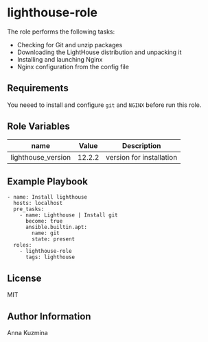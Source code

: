 lighthouse-role
=========

The role performs the following tasks:
- Checking for Git and unzip packages
- Downloading the LightHouse distribution and unpacking it
- Installing and launching Nginx
- Nginx configuration from the config file

Requirements
------------

You neeed to install and configure `git` and `NGINX` before run this role.


Role Variables
--------------

| name | Value | Description | 
|------|------------|---|
| lighthouse_version | 12.2.2 | version for installation |


Example Playbook
----------------

```
- name: Install lighthouse
  hosts: localhost
  pre_tasks:
    - name: Lighthouse | Install git
      become: true
      ansible.builtin.apt:
        name: git
        state: present
  roles:
    - lighthouse-role
      tags: lighthouse
```

License
-------

MIT

Author Information
------------------

Anna Kuzmina

